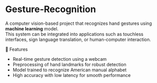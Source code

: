# Gesture-Recognition
A computer vision-based project that recognizes hand gestures using **machine learning** model.  
This system can be integrated into applications such as touchless interfaces, sign language translation, or human-computer interaction.

📌 Features
- Real-time gesture detection using a webcam
- Preprocessing of hand landmarks for robust detection
- Model trained to recognize American manual alphabet
- High accuracy with low latency for smooth performance
